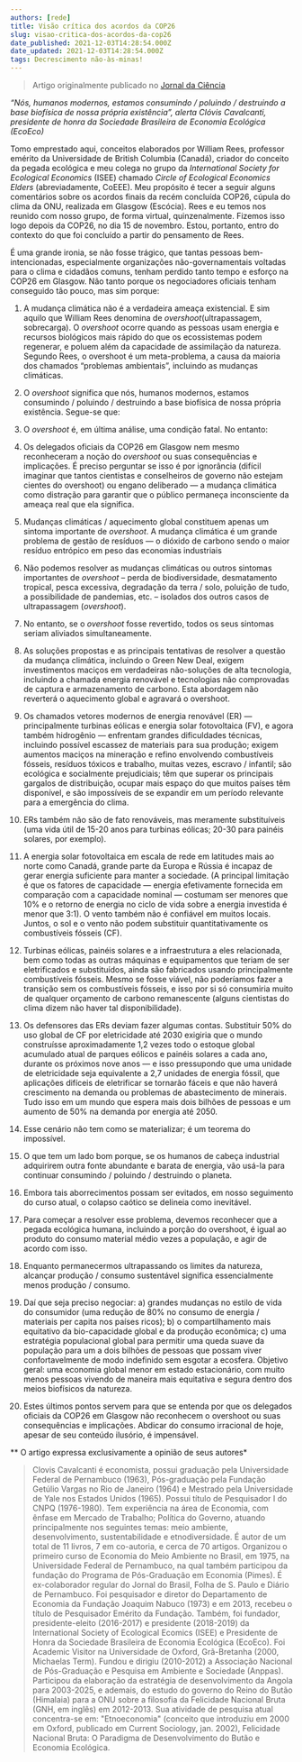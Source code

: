 ```yaml
---
authors: [rede]
title: Visão crítica dos acordos da COP26
slug: visao-critica-dos-acordos-da-cop26
date_published: 2021-12-03T14:28:54.000Z
date_updated: 2021-12-03T14:28:54.000Z
tags: Decrescimento não-às-minas!
---
```

> Artigo originalmente publicado no [Jornal da Ciência](http://jcnoticias.jornaldaciencia.org.br/24-visao-critica-dos-acordos-da-cop26/)

*“Nós, humanos modernos, estamos consumindo / poluindo / destruindo a base biofísica de nossa própria existência”, alerta Clóvis Cavalcanti, presidente de honra da Sociedade Brasileira de Economia Ecológica (EcoEco)*

Tomo emprestado aqui, conceitos elaborados por William Rees, professor emérito da Universidade de British Columbia (Canadá), criador do conceito da pegada ecológica e meu colega no grupo da *International Society for Ecological Economics* (ISEE) chamado *Circle of Ecological Economics Elders* (abreviadamente, CoEEE). Meu propósito é tecer a seguir alguns comentários sobre os acordos finais da recém concluída COP26, cúpula do clima da ONU, realizada em Glasgow (Escócia). Rees e eu temos nos reunido com nosso grupo, de forma virtual, quinzenalmente. Fizemos isso logo depois da COP26, no dia 15 de novembro. Estou, portanto, entro do contexto do que foi concluído a partir do pensamento de Rees.

É uma grande ironia, se não fosse trágico, que tantas pessoas bem-intencionadas, especialmente organizações não-governamentais voltadas para o clima e cidadãos comuns, tenham perdido tanto tempo e esforço na COP26 em Glasgow. Não tanto porque os negociadores oficiais tenham conseguido tão pouco, mas sim porque:

1) A mudança climática não é a verdadeira ameaça existencial. E sim aquilo que William Rees denomina de *overshoot*(ultrapassagem, sobrecarga). O *overshoot* ocorre quando as pessoas usam energia e recursos biológicos mais rápido do que os ecossistemas podem regenerar, e poluem além da capacidade de assimilação da natureza. Segundo Rees, o overshoot é um meta-problema, a causa da maioria dos chamados “problemas ambientais”, incluindo as mudanças climáticas.

2) O *overshoot* significa que nós, humanos modernos, estamos consumindo / poluindo / destruindo a base biofísica de nossa própria existência. Segue-se que:

3) O *overshoot* é, em última análise, uma condição fatal. No entanto:

4) Os delegados oficiais da COP26 em Glasgow nem mesmo reconheceram a noção do *overshoot* ou suas consequências e implicações. É preciso perguntar se isso é por ignorância (difícil imaginar que tantos cientistas e conselheiros de governo não estejam cientes do overshoot) ou engano deliberado — a mudança climática como distração para garantir que o público permaneça inconsciente da ameaça real que ela significa.

5) Mudanças climáticas / aquecimento global constituem apenas um sintoma importante de *overshoot*. A mudança climática é um grande problema de gestão de resíduos — o dióxido de carbono sendo o maior resíduo entrópico em peso das economias industriais

6) Não podemos resolver as mudanças climáticas ou outros sintomas importantes de *overshoot* – perda de biodiversidade, desmatamento tropical, pesca excessiva, degradação da terra / solo, poluição de tudo, a possibilidade de pandemias, etc. – isolados dos outros casos de ultrapassagem (*overshoot*).

7) No entanto, se o *overshoot* fosse revertido, todos os seus sintomas seriam aliviados simultaneamente.

8) As soluções propostas e as principais tentativas de resolver a questão da mudança climática, incluindo o Green New Deal, exigem investimentos maciços em verdadeiras não-soluções de alta tecnologia, incluindo a chamada energia renovável e tecnologias não comprovadas de captura e armazenamento de carbono. Esta abordagem não reverterá o aquecimento global e agravará o overshoot.

9) Os chamados vetores modernos de energia renovável (ER) — principalmente turbinas eólicas e energia solar fotovoltaica (FV), e agora também hidrogênio — enfrentam grandes dificuldades técnicas, incluindo possível escassez de materiais para sua produção; exigem aumentos maciços na mineração e refino envolvendo combustíveis fósseis, resíduos tóxicos e trabalho, muitas vezes, escravo / infantil; são ecológica e socialmente prejudiciais; têm que superar os principais gargalos de distribuição, ocupar mais espaço do que muitos países têm disponível, e são impossíveis de se expandir em um período relevante para a emergência do clima.

10) ERs também não são de fato renováveis, mas meramente substituíveis (uma vida útil de 15-20 anos para turbinas eólicas; 20-30 para painéis solares, por exemplo).

11) A energia solar fotovoltaica em escala de rede em latitudes mais ao norte como Canadá, grande parte da Europa e Rússia é incapaz de gerar energia suficiente para manter a sociedade. (A principal limitação é que os fatores de capacidade — energia efetivamente fornecida em comparação com a capacidade nominal — costumam ser menores que 10% e o retorno de energia no ciclo de vida sobre a energia investida é menor que 3:1). O vento também não é confiável em muitos locais. Juntos, o sol e o vento não podem substituir quantitativamente os combustíveis fósseis (CF).

12) Turbinas eólicas, painéis solares e a infraestrutura a eles relacionada, bem como todas as outras máquinas e equipamentos que teriam de ser eletrificados e substituídos, ainda são fabricados usando principalmente combustíveis fósseis. Mesmo se fosse viável, não poderíamos fazer a transição sem os combustíveis fósseis, e isso por si só consumiria muito de qualquer orçamento de carbono remanescente (alguns cientistas do clima dizem não haver tal disponibilidade).

13) Os defensores das ERs deviam fazer algumas contas. Substituir 50% do uso global de CF por eletricidade até 2030 exigiria que o mundo construísse aproximadamente 1,2 vezes todo o estoque global acumulado atual de parques eólicos e painéis solares a cada ano, durante os próximos nove anos — e isso pressupondo que uma unidade de eletricidade seja equivalente a 2,7 unidades de energia fóssil, que aplicações difíceis de eletrificar se tornarão fáceis e que não haverá crescimento na demanda ou problemas de abastecimento de minerais. Tudo isso em um mundo que espera mais dois bilhões de pessoas e um aumento de 50% na demanda por energia até 2050.

14) Esse cenário não tem como se materializar; é um teorema do impossível.

15) O que tem um lado bom porque, se os humanos de cabeça industrial adquirirem outra fonte abundante e barata de energia, vão usá-la para continuar consumindo / poluindo / destruindo o planeta.

16) Embora tais aborrecimentos possam ser evitados, em nosso seguimento do curso atual, o colapso caótico se delineia como inevitável.

17) Para começar a resolver esse problema, devemos reconhecer que a pegada ecológica humana, incluindo a porção do overshoot, é igual ao produto do consumo material médio vezes a população, e agir de acordo com isso.

18) Enquanto permanecermos ultrapassando os limites da natureza, alcançar produção / consumo sustentável significa essencialmente menos produção / consumo.

19) Daí que seja preciso negociar: a) grandes mudanças no estilo de vida do consumidor (uma redução de 80% no consumo de energia / materiais per capita nos países ricos); b) o compartilhamento mais equitativo da bio-capacidade global e da produção econômica; c) uma estratégia populacional global para permitir uma queda suave da população para um a dois bilhões de pessoas que possam viver confortavelmente de modo indefinido sem esgotar a ecosfera. Objetivo geral: uma economia global menor em estado estacionário, com muito menos pessoas vivendo de maneira mais equitativa e segura dentro dos meios biofísicos da natureza.

20) Estes últimos pontos servem para que se entenda por que os delegados oficiais da COP26 em Glasgow não reconhecem o overshoot ou suas consequências e implicações. Abdicar do consumo irracional de hoje, apesar de seu conteúdo ilusório, é impensável.

** O artigo expressa exclusivamente a opinião de seus autores*

> Clovis Cavalcanti é economista, possui graduação pela Universidade Federal de Pernambuco (1963), Pós-graduação pela Fundação Getúlio Vargas no Rio de Janeiro (1964) e Mestrado pela Universidade de Yale nos Estados Unidos (1965). Possui título de Pesquisador I do CNPQ (1976-1980). Tem experiência na área de Economia, com ênfase em Mercado de Trabalho; Política do Governo, atuando principalmente nos seguintes temas: meio ambiente, desenvolvimento, sustentabilidade e etnodiversidade. É autor de um total de 11 livros, 7 em co-autoria, e cerca de 70 artigos. Organizou o primeiro curso de Economia do Meio Ambiente no Brasil, em 1975, na Universidade Federal de Pernambuco, na qual também participou da fundação do Programa de Pós-Graduação em Economia (Pimes). É ex-colaborador regular do Jornal do Brasil, Folha de S. Paulo e Diário de Pernambuco. Foi pesquisador e diretor do Departamento de Economia da Fundação Joaquim Nabuco (1973) e em 2013, recebeu o título de Pesquisador Emérito da Fundação. Também, foi fundador, presidente-eleito (2016-2017) e presidente (2018-2019) da International Society of Ecological Ecomics (ISEE) e Presidente de Honra da Sociedade Brasileira de Economia Ecológica (EcoEco). Foi Academic Visitor na Universidade de Oxford, Grã-Bretanha (2000, Michaelas Term). Fundou e dirigiu (2010-2012) a Associação Nacional de Pós-Graduação e Pesquisa em Ambiente e Sociedade (Anppas). Participou da elaboração da estratégia de desenvolvimento da Angola para 2003-2025, e ademais, do estudo do governo do Reino do Butão (Himalaia) para a ONU sobre a filosofia da Felicidade Nacional Bruta (GNH, em inglês) em 2012-2013. Sua atividade de pesquisa atual concentra-se em: "Etnoeconomia" (conceito que introduziu em 2000 em Oxford, publicado em Current Sociology, jan. 2002), Felicidade Nacional Bruta: O Paradigma de Desenvolvimento do Butão e Economia Ecológica.
